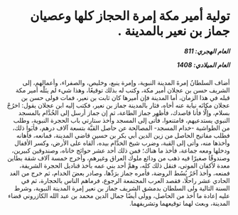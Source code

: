 <h1 dir="rtl">تولية أمير مكة إمرة الحجاز كلها وعصيان جماز بن نعير بالمدينة .</h1>

<h5 dir="rtl">العام الهجري:  811

العام الميلادي: 1408

</h5>

<p dir="rtl">أضاف السلطانُ إمرةَ المدينة النبوية، وإمرة ينبع، وخليص، والصفراء، وأعمالهم، إلى الشريف حسن بن عجلان أمير مكة، وكتب له بذلك توقيعًا، وهذا شيء لم ينَلْه أمير مكة قبله في هذا الزمان، أما المدينة فإن أميرها كان ثابت بن نعير، فمات فولى حسن بن عجلان مكانَه نيابة عنه أخاه، فثار بالمدينة جماز بن نعير، فكتب إليه ابن عجلان يقول: اخرُجْ بسلام، وإلَّا فأنا قاصدك، فأظهر جماز الطاعة، ثم إن جماز أرسل إلى الخُدَّام بالمسجد النبوي يستدعيهم، فامتنعوا، فأتى إلى المسجد وأخذ ستارتي باب الحجرة النبوية، وطلب من الطواشية -خدام المسجد- المصالحة عن حاصل القبَّة بتسعة آلاف درهم، فأبَوا ذلك، فطلب مفاتيح الحاصل من زين الدين أبي بكر بن حسين قاضي المدينة، فمانعه، فأهانه وأخذها منه، وأتى إلى القبة، وضرب شيخ الخدَّام بيده، ألقاه على الأرض، وكسر الأقفال ودخلها ومعه جماعة، فأخذ ما هناك؛ فمن ذلك أحد عشر حوائج خاناه، وصندوقين كبيرين، وصندوقًا صغيرًا فيه ذهب من ودائع ملوك العراق وغيرهم، وأخرج خمسة آلاف شقة بطاين معدة لأكفان الموتى، فنقل ذلك كله، وهمَّ أحد بني عمه بأخذ قناديل الحجرة الشريفة، فمنعه، وأخذ آخَرُ بُسُط الروضة، فأمره جماز برَدِّها، وصادر بعضَ الخدام، ثم خرج من الغد الحادي عشر راحلًا، فقصد العرب المجتمعة الرجوع، فرماهم الناس بالحجارة، ثم في السنة التالية ولى السلطان بدمشق الشريف جماز بن نعير إمرة المدينة النبوية، وشرط عليه إعادة ما أخذ من الحاصل، وولى أيضًا جمال الدين محمد بن عبد الله الكازروني قضاء المدينة، وبعث لهما توقيعهما وتشريفهما.</p></br>
